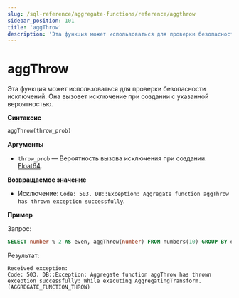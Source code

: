 ```yaml
---
slug: /sql-reference/aggregate-functions/reference/aggthrow
sidebar_position: 101
title: 'aggThrow'
description: 'Эта функция может использоваться для проверки безопасности исключений. Она вызовет исключение при создании с указанной вероятностью.'
---
```



# aggThrow

Эта функция может использоваться для проверки безопасности исключений. Она вызовет исключение при создании с указанной вероятностью.

**Синтаксис**

```sql
aggThrow(throw_prob)
```

**Аргументы**

- `throw_prob` — Вероятность вызова исключения при создании. [Float64](../../data-types/float.md).

**Возвращаемое значение**

- Исключение: `Code: 503. DB::Exception: Aggregate function aggThrow has thrown exception successfully`.

**Пример**

Запрос:

```sql
SELECT number % 2 AS even, aggThrow(number) FROM numbers(10) GROUP BY even;
```

Результат:

```response
Received exception:
Code: 503. DB::Exception: Aggregate function aggThrow has thrown exception successfully: While executing AggregatingTransform. (AGGREGATE_FUNCTION_THROW)
```
